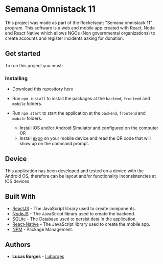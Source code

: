 # Semana Omnistack 11

This project was made as part of the Rocketseat: "Semana omnistack 11" program. This software is a web and mobile app created with React, Node and React Native which allows NGOs (Non governmental organizations) to create accounts and register incidents asking for donation.

## Get started

To run this project you must:

### Installing

* Download this repository [here](https://github.com/Luborges/semanaomnistack11/archive/master.zip)

* Run ```npm install``` to install the packages at the `backend`, `frontend` and `mobile` folders.
* Run ```npm start``` to start the application at the `backend`, `frontend` and `mobile` folders.
  * Install iOS and/or Android Simulator and configured on the computer OR
  * Install [expo](https://docs.expo.io/versions/latest/get-started/installation/) on your mobile device and read the QR code that will show up on the command prompt.

## Device

This application has been developed and tested on a device with the Android OS, therefore can be layout and/or functionality inconsistencies at IOS devices

## Built With

* [ReactJS](https://reactjs.org/) - The JavaScript library used to create components.
* [NodeJS](https://nodejs.org/) - The JavaScript library used to create the backend.
* [SQLite](https://www.sqlite.org/) - The Database used to persist data in the application.
* [React-Native](https://reactnative.dev/) - The JavaScript library used to create the mobile app.
* [NPM](https://www.npmjs.com/) - Package Management.

## Authors

* **Lucas Borges** - [Luborges](https://github.com/Luborges)
